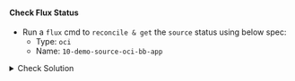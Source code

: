 #### Check Flux Status
- Run a `flux` cmd to `reconcile & get` the `source` status using below spec:
    - Type: `oci`
    - Name: `10-demo-source-oci-bb-app`

<details><summary>Check Solution</summary>

```
flux reconcile source git flux-system

flux reconcile source oci 10-demo-source-oci-bb-app

flux get source oci 10-demo-source-oci-bb-app
```{{exec}}

</details>

<br>

#### Check Cosign Verification
We can check the source is getting verified using below `kubectl` command,

```
kubectl -n flux-system get ocirepositories.source.toolkit.fluxcd.io 10-demo-source-oci-bb-app -o yaml | grep -i Verified
```{{exec}}


> The previous command should display an ouput similar to - `Source Verified`

> This proves that the `OCI Artifact Source` was indeed verified by `Flux` using `Cosign`

<br>

###### ****If you face any issue or have a new suggestion, please raise it here: [issues tracker](https://github.com/sidd-harth/fluxcd-tracker/issues)*